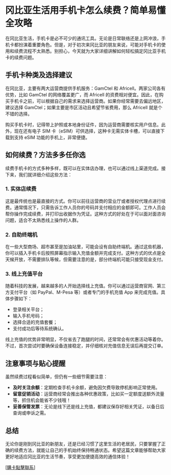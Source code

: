 # 冈比亚生活用手机卡怎么续费？简单易懂全攻略

在冈比亚生活，手机卡是必不可少的通讯工具。无论是日常联络还是上网冲浪，手机卡都扮演着重要角色。但是，对于初次来冈比亚的朋友来说，可能对手机卡的使用和续费流程不太熟悉。别担心，今天就为大家详细讲解如何轻松搞定冈比亚手机卡的续费问题。

## 手机卡种类及选择建议

在冈比亚，主要有两大运营商提供手机服务：GamCtel 和 Africell。两家公司各有优势，比如 GamCtel 的网络覆盖更广，而 Africell 的资费相对便宜。因此，在购买手机卡之前，可以根据自己的需求来选择运营商。如果你经常需要去偏远地区，建议选择 GamCtel；如果主要是市区活动且希望节省费用，那么 Africell 就是个不错的选择。

购买手机卡时，记得带上护照或本地身份证件，因为运营商需要核实用户信息。此外，现在还有电子 SIM 卡（eSIM）可供选择，这种卡无需实体卡槽，可以直接下载到支持 eSIM 功能的手机上，非常便捷。

## 如何续费？方法多多任你选

续费手机卡的方式多种多样，既可以在实体店办理，也可以通过线上渠道完成。接下来，我们就详细介绍这些方法：

### 1. 实体店续费
这是最传统也是最直接的方式。你可以前往运营商的营业厅或者授权代理点进行续费。通常情况下，只需告诉工作人员你的号码并支付相应的金额即可。工作人员会帮你操作完成续费，并打印出收据作为凭证。这种方式的好处在于可以面对面咨询问题，适合不太熟悉线上操作的人群。

### 2. 自助终端机
在一些大型商场、超市甚至是加油站里，可能会设有自助终端机。通过这些机器，你可以插入手机卡后按照屏幕指示输入充值金额并完成支付。这种方式的优点是全天候开放，不需要排队等候，但需要注意的是，部分终端机可能只接受现金支付。

### 3. 线上充值平台
随着科技的发展，越来越多的人开始选择线上充值。你可以通过运营商官网、第三方支付平台（如 PayPal、M-Pesa 等）或者专门的手机充值 App 来完成充值。具体步骤如下：
- 登录相关平台；
- 输入手机号码；
- 选择合适的充值套餐；
- 支付成功后等待系统确认。

线上充值的优势非常明显，不仅省去了跑腿的时间，还常常会有优惠活动等着你。不过，首次尝试时要确保设备连接稳定，并仔细核对充值信息无误后再提交订单。

## 注意事项与贴心提醒

虽然续费过程看似简单，但仍有一些细节需要注意：
- **及时关注余额**：定期检查手机卡余额，避免因欠费导致停机影响正常使用。
- **留意促销活动**：运营商经常会推出各种优惠政策，比如买一定额度送额外流量等，抓住机会能省不少钱哦！
- **妥善保管发票**：无论是线下还是线上充值，都建议保存好相关凭证，以备日后查询或申诉之需。

## 总结

无论你是刚到冈比亚的新朋友，还是已经习惯了这里生活的老居民，只要掌握了正确的续费方法，就能让自己的手机始终保持畅通状态。希望这篇文章能够帮助大家更好地适应冈比亚的生活节奏，享受更加便捷高效的通信体验！

[[購卡點擊聯系](https://t.me/s/esim1088)]